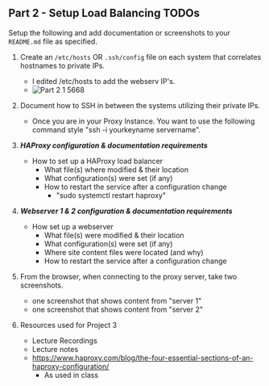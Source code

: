 ## Part 2 - Setup Load Balancing TODOs

Setup the following and add documentation or screenshots to your `README.md` file as specified.

1. Create an `/etc/hosts` OR `.ssh/config` file on each system that correlates hostnames to private IPs.
   - I edited /etc/hosts to add the webserv IP's.
   - ![Part 2 1 5668](https://user-images.githubusercontent.com/77283021/159066182-4a7c7951-3252-407a-a2e2-2b4e9048acb7.png)
2. Document how to SSH in between the systems utilizing their private IPs.
      - Once you are in your Proxy Instance. You want to use the following command style "ssh -i yourkeyname servername". 
3. **_HAProxy configuration & documentation requirements_**
   - How to set up a HAProxy load balancer
     - What file(s) where modified & their location
     - What configuration(s) were set (if any)
     - How to restart the service after a configuration change
         - "sudo systemctl restart haproxy"
4. **_Webserver 1 & 2 configuration & documentation requirements_**
   - How set up a webserver
     - What file(s) were modified & their location
     - What configuration(s) were set (if any)
     - Where site content files were located (and why)
     - How to restart the service after a configuration change
5. From the browser, when connecting to the proxy server, take two screenshots.
   - one screenshot that shows content from "server 1"
   - one screenshot that shows content from "server 2"

6. Resources used for Project 3
   - Lecture Recordings
   - Lecture notes
   - https://www.haproxy.com/blog/the-four-essential-sections-of-an-haproxy-configuration/
      - As used in class
